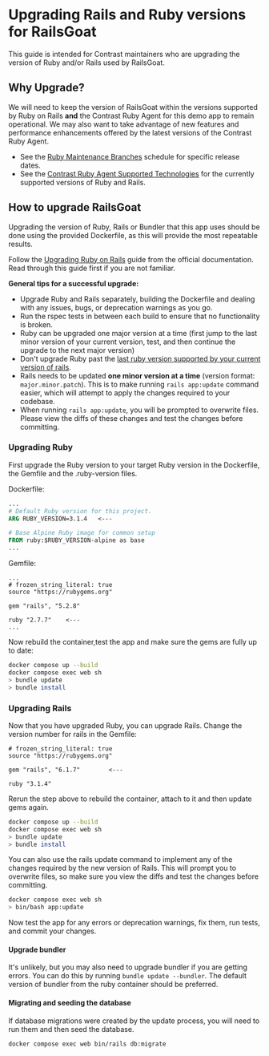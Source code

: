 # Upgrading Rails and Ruby versions for RailsGoat
This guide is intended for Contrast maintainers who are upgrading the version of Ruby and/or Rails used by RailsGoat. 

## Why Upgrade?
We will need to keep the version of RailsGoat within the versions supported by Ruby on Rails **and** the Contrast Ruby Agent for this demo app to remain operational. We may also want to take advantage of new features and performance enhancements offered by the latest versions of the Contrast Ruby Agent.

* See the [Ruby Maintenance Branches](https://www.ruby-lang.org/en/downloads/branches/) schedule for specific release dates.
* See the [Contrast Ruby Agent Supported Technologies](https://docs.contrastsecurity.com/en/ruby-supported-technologies.html) for the currently supported versions of Ruby and Rails.

## How to upgrade RailsGoat
Upgrading the version of Ruby, Rails or Bundler that this app uses should be done using the provided Dockerfile, as this will provide the most repeatable results. 

Follow the [Upgrading Ruby on Rails](https://guides.rubyonrails.org/upgrading_ruby_on_rails.html) guide from the official documentation. Read through this guide first if you are not familiar. 

**General tips for a successful upgrade:**
* Upgrade Ruby and Rails separately, building the Dockerfile and dealing with any issues, bugs, or deprecation warnings as you go. 
* Run the rspec tests in between each build to ensure that no functionality is broken.
* Ruby can be upgraded one major version at a time (first jump to the last minor version of your current version, test, and then continue the upgrade to the next major version)
* Don't upgrade Ruby past the [last ruby version supported by your current version of rails](https://www.fastruby.io/blog/ruby/rails/versions/compatibility-table.html). 
* Rails needs to be updated **one minor version at a time** (version format: `major.minor.patch`). This is to make running `rails app:update` command easier, which will attempt to apply the changes required to your codebase.
* When running `rails app:update`, you will be prompted to overwrite files. Please view the diffs of these changes and test the changes before committing.

### Upgrading Ruby
First upgrade the Ruby version to your target Ruby version in the Dockerfile, the Gemfile and the .ruby-version files. 

Dockerfile:
```Dockerfile
...
# Default Ruby version for this project.
ARG RUBY_VERSION=3.1.4   <---   

# Base Alpine Ruby image for common setup
FROM ruby:$RUBY_VERSION-alpine as base
...
```

Gemfile:
```Gemfile
...
# frozen_string_literal: true
source "https://rubygems.org"

gem "rails", "5.2.8"

ruby "2.7.7"    <---
...
```

Now rebuild the container,test the app and make sure the gems are fully up to date:
```bash 
docker compose up --build
docker compose exec web sh 
> bundle update
> bundle install
```

### Upgrading Rails
Now that you have upgraded Ruby, you can upgrade Rails. Change the version number for rails in the Gemfile:

```Gemfile 
# frozen_string_literal: true
source "https://rubygems.org"

gem "rails", "6.1.7"        <---

ruby "3.1.4"
```

Rerun the step above to rebuild the container, attach to it and then update gems again.
```bash 
docker compose up --build
docker compose exec web sh 
> bundle update
> bundle install
```

You can also use the rails update command to implement any of the changes required by the new version of Rails. This will prompt you to overwrite files, so make sure you view the diffs and test the changes before committing. 

```bash
docker compose exec web sh 
> bin/bash app:update
```

Now test the app for any errors or deprecation warnings, fix them, run tests, and commit your changes.

#### Upgrade bundler
It's unlikely, but you may also need to upgrade bundler if you are getting errors. You can do this by running `bundle update --bundler`. The default version of bundler from the ruby container should be preferred.

#### Migrating and seeding the database
If database migrations were created by the update process, you will need to run them and then seed the database. 

```bash
docker compose exec web bin/rails db:migrate
```
